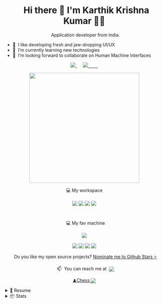 <!---
karthikrocksta/karthikrocksta is a ✨ special ✨ repository because its `README.md` (this file) appears on your GitHub profile.
You can click the Preview link to take a look at your changes.
--->

<h1 align='center'>
  Hi there 👋 I'm Karthik Krishna Kumar 👨‍💻
</h1>

<p align='center'>
  Application developer from India.
</p>

- 👀  I like developing fresh and jaw-dropping UI/UX
- 🌱  I’m currently learning new technologies
- 💞️  I’m looking forward to collaborate on Human Machine Interfaces
<!-- </a> -->

<p align='center'>
<a href="https://www.linkedin.com/in/karthikkkumar/">
<img src="https://img.shields.io/badge/linkedin-%230077B5.svg?&style=for-the-badge&logo=linkedin&logoColor=white" />
</a>&nbsp;&nbsp;&nbsp;&nbsp;
<a href="https://instagram.com/karthikayyy">
<img src="https://img.shields.io/badge/instagram-%23E4405F.svg?&style=for-the-badge&logo=instagram&logoColor=white" />        
</a>
</p>

<p align='center'>
<a href="#"><img src="https://github-readme-stats.vercel.app/api?username=karthikrocksta&show_icons=true&count_private=true&theme=dark" width="350"></a>
</p>

<p align='center'>💻 My workspace<br/><br/>
<img align="center" src="https://img.shields.io/badge/Flutter-%2302569B.svg?style=for-the-badge&logo=Flutter&logoColor=white" />
<img align="center" src="https://img.shields.io/badge/Dart-0175C2?style=for-the-badge&logo=dart&logoColor=white" />
<img align="center" src="https://img.shields.io/badge/bootstrap-%23563D7C.svg?style=for-the-badge&logo=bootstrap&logoColor=white" />
<img align="center" src="https://img.shields.io/badge/spring-%236DB33F.svg?style=for-the-badge&logo=spring&logoColor=white" />
</p><br>

<p align='center'>
  💻 My fav machine
<br/><br/>
<img src="https://img.shields.io/badge/Apple-MacBook_Pro_2012-333333?style=for-the-badge&logo=apple&logoColor=white" />
<br/><br/>
<img src="https://img.shields.io/badge/mac%20os-000000?style=for-the-badge&logo=apple&logoColor=white" />
<img src="https://img.shields.io/badge/Intel%20Core_i9_10th-0071C5?style=for-the-badge&logo=intel&logoColor=white" />
<img src="https://img.shields.io/badge/RAM-64GB-%230071C5.svg?&style=for-the-badge&logoColor=white" />
<img src="https://img.shields.io/badge/nvidia-gtx%201650-%2376B900.svg?&style=for-the-badge&logo=nvidia&logoColor=white" />
</p>

<p align='center'>
  Do you like my open source projects? <a href='https://stars.github.com/nominate/'>Nominate me to Github Stars ⭐</a>
</p>

<!-- <details align='center'>
<summary>:zap: My workspace specs</summary>
</details>-->

<p align='center'>
  📫  You can reach me at  <a href="mailto:karthik810@gmail.com"><img align="center" src="https://img.shields.io/badge/Gmail-D14836?style=for-the-badge&logo=gmail&logoColor=white" /></a>
</p>

<p align='center'>
<a href='https://www.chess.com/member/karthikrocksta'>♟Chess
<img align='center' src='https://img.shields.io/badge/dynamic/json?label=rating&query=%24.chess_daily.last.rating&url=https%3A%2F%2Fapi.chess.com%2Fpub%2Fplayer%2Fkarthikrocksta%2Fstats'/></a>
</p>

<details>
<summary>📃 Resume</summary>

## Education

<img align="right" src="https://img.shields.io/badge/html5-%23E34F26.svg?logo=html5&logoColor=white" />
<img align="right" src="https://img.shields.io/badge/css3-%231572B6.svg?logo=css3&logoColor=white" />
<img align="right" src="https://img.shields.io/badge/javascript-%23323330.svg?logo=javascript&logoColor=%23F7DF1E" />

- 📖 **Web Development**\
📆 2017 - 2018\
📍 **NIIT Limited** - Java Enterprise Developer with DevOps

## Experience

<img align="right" src="https://img.shields.io/badge/Slack-4A154B?logo=slack&logoColor=white" />
<img align="right" src="https://img.shields.io/badge/Dart-0175C2?logo=dart&logoColor=white" />
<img align="right" src="https://img.shields.io/badge/SQL%20Server-CC2927?logo=microsoft-sql-server&logoColor=white" />
<img align="right" src="https://img.shields.io/badge/Github-181717?logo=github&logoColor=white" />

- 👨‍💻 **Flutter Developer**\
📆 2021 - present\
📍 **NPST Limited** - Noida, India

- 👨‍💻 **Senior Application Engineer**\
📆 2019 - 2021\
📍 **TNS Electric Mobility Ventures** - New Delhi, India

- 👨‍💻 **Mechatronics and Front End Developer**\
📆 2018 - 2019\
📍 **www.thisishyper.com** - Full Stack Developer
  
  
## Skills

<img align="right" src="https://img.shields.io/badge/(My)SQL-4479A1?logo=mysql&logoColor=white" />
<img align="right" src="https://img.shields.io/badge/BASH-4EAA25?logo=gnu-bash&logoColor=white" />
<img align="right" src="https://img.shields.io/badge/PHP-777BB4?logo=php&logoColor=white" />
<img align="right" src="https://img.shields.io/badge/Go-00ADD8?logo=go&logoColor=white" />
<img align="right" src="https://img.shields.io/badge/Python-3776AB?logo=python&logoColor=white" />
<img align="right" src="https://img.shields.io/badge/C++-00599C?logo=c%2B%2B&logoColor=white" />
<img align="right" src="https://img.shields.io/badge/Flutter-%2302569B?logo=flutter&logoColor=white" />

**Programming**

<img align="right" src="https://img.shields.io/badge/mac%20os-000000?logo=apple&logoColor=white" />
<img align="right" src="https://img.shields.io/badge/Arch-1793D1?logo=arch-linux&logoColor=white" />
<img align="right" src="https://img.shields.io/badge/Fedora-294172?logo=fedora&logoColor=white" />
<img align="right" src="https://img.shields.io/badge/Debian-A81D33?logo=debian&logoColor=white" />
<img align="right" src="https://img.shields.io/badge/Ubuntu-E95420?logo=ubuntu&logoColor=white" />
<img align="right" src="https://img.shields.io/badge/Windows-0078D6?logo=windows&logoColor=white" />

**Operating Systems**

</details>

<details>
<summary>📦 Stats</summary>

## Creators [🔝](#readme)

|                                                                                                                                                    Author                                                                                                                                                     |
| :-----------------------------------------------------------------------------------------------------------------------------------------------------------------------------------------------------------------------------------------------------------------------------------------------------------: |
| [<img src="https://github.com/karthikrocksta.png?size=115" width=115><br><sub>@karthikrocksta</sub>](https://github.com/karthikrocksta) <br><br> [![](https://img.shields.io/badge/sponsor-30363D?style=for-the-badge&logo=GitHub-Sponsors&logoColor=#white)](https://github.com/sponsors/karthikrocksta) |

## See More Repositories

| Project                                                                                                         | Short description                                                                                                                                        |
| --------------------------------------------------------------------------------------------------------------- | -------------------------------------------------------------------------------------------------------------------------------------------------------- |
| [karthikrocksta.github.io](https://github.com/karthikrocksta/karthikrocksta.github.io)         | Nice tools collection for app design                                                                                                                     |
| [Geoguess](https://github.com/karthikrocksta/Geoguess) | Create a very simple landing Geoguess game for your web/ mobile app with bootstrap                                                                                |
| [Developer_Folio](https://github.com/karthikrocksta/Developer_Folio)                                                        | Build & Download your Developer Portfolio GitHub Markdown or Any Web Pages wth fast, reliable with amazing dynamic process code to use in GitHub Markdown or Any Web Pages |
| [flutter_firebase_boilerplate](https://github.com/karthikrocksta/flutter_firebase_boilerplate)                                                        | Build & Download standalone app with Badge, SVG, Hex & so on to use in GitHub Markdown or Any Web Pages wth fast, reliable with amazing dynamic process code to use in GitHub Markdown or Any Web Pages                                                   |

Improve your README.md profile with these amazing badges. See a sample [here](https://github.com/karthikrocksta)

It's only possible because of [Shields Project](https://github.com/badges/shields), [Simple Icons](https://github.com/simple-icons/simple-icons) & beloved all [Contributors](https://github.com/karthikrocksta/karthikrocksta/graphs/contributors). As usual, we update our top 3 contributors list on every month. But last month we didn't get any contributor. So for this month We're going to remove this section. We do respect & love our all contributors.

**Note:** Every month the Contributors list will be updated by observing their contributions.

## ✏ How To Contribute [🔝](#readme)

1 - You don't need to make a fork just edit.

2 - Get an icon and hex color from [Simple Icon](https://simpleicons.org/), if you don't find the desired logo, request it [here](https://github.com/simple-icons/simple-icons/issues/new?assignees=&labels=new+icon&template=icon_request.yml).

3 - Build the URL:

```
https://img.shields.io/badge/{TEXT}-{HEX-COLOR}?style=for-the-badge&logo={LOGO-NAME}&logoColor=white
```

- {TEXT} = Paste your badge text
- {HEX-COLOR} = Paste your hex color whithout "#" from Simple Icon
- {LOGO-NAME} = Logo name from Simple Icon

4 - Paste on category with `Alphabetical` order.

5 - Commit your changes.


## How to use?

1. Get a URL
2. Create a img tag `<img src="{BadgeURLHere}" />` or `![image]({BadgeURLHere})`
3. Copy and paste on your profile

<!--## 📈 Activity Graph [🔝](#welcome-badges-4-readmemd-profile)

- Themes: `Default (cotton candy)`, `react`, `react-dark`, `github`, `github-compact`, `xcode`, `rogue`, `merko`, `vue`, `tokyo-night`, `high-contrast`

| Badge                                                                                                                   |
| ----------------------------------------------------------------------------------------------------------------------- |
| <img width='200' src="https://github-readme-activity-graph.cyclic.app/graph?username=karthikrocksta&theme=minimal" /> |-->
  
## 📑 Gist Pin [🔝](#readme)

| Badge                                                                                                                                 |
| ------------------------------------------------------------------------------------------------------------------------------------- |
| <img width='200' src="https://gists-readme.yizack.com/api/pin?user=karthikrocksta&id=7866ae1b3651ce8b300cc0cad4478854&owner=true" /> |

## 📄 Gists List Card [🔝](#readme)

| Badge                                                                               |
| ----------------------------------------------------------------------------------- |
| <img width='300' src="https://gists-readme.yizack.com/api?user=alexandresanlim" /> |

## 💳 Github Profile Summary Card [🔝](#readme)

| Badge                                                                                                                                  |
| -------------------------------------------------------------------------------------------------------------------------------------- |
| <img width='300' src="https://github-profile-summary-cards.vercel.app/api/cards/profile-details?username=karthikrocksta&theme=vue" /> |

## 📟 GitHub Stats [🔝](#readme)
  
| Badge                                                                                                                  |
| ---------------------------------------------------------------------------------------------------------------------- |
| <img width='300' src="https://github-readme-stats-git-masterrstaa-rickstaa.vercel.app/api?username=karthikrocksta" /> |

## 📊 Most Used Language [🔝](#readme)

| Badge                                                                                                    |
| -------------------------------------------------------------------------------------------------------- |
| <img width='300' src="https://github-readme-stats.vercel.app/api/top-langs/?username=karthikrocksta" /> |

## 🎯 Profile Hits Counter [🔝](#welcome-badges-4-readmemd-profile)

| Badge                                                                                                                                                                                                                                              |
| -------------------------------------------------------------------------------------------------------------------------------------------------------------------------------------------------------------------------------------------------- |
| <img width='200' src="https://hits.seeyoufarm.com/api/count/incr/badge.svg?url=https%3A%2F%2Fgithub.com%2Fkarthikrocksta%2Fhit-counter&count_bg=%236DAC3D&title_bg=%23555555&icon=grafana.svg&icon_color=%23E7E7E7&title=hits&edge_flat=false" /> |

## ⏱ Streak Stats [🔝](#readme)

| Badge                                                                                            |
| ------------------------------------------------------------------------------------------------ |
| <img width='300' src="https://github-readme-streak-stats.herokuapp.com/?user=karthikrocksta" /> |

## 🏆 Trophy Stats [🔝](#readme)

| Badge                                                                                        |
| -------------------------------------------------------------------------------------------- |
| <img width='400' src="https://github-profile-trophy.vercel.app/?username=karthikrocksta" /> |

</details>
